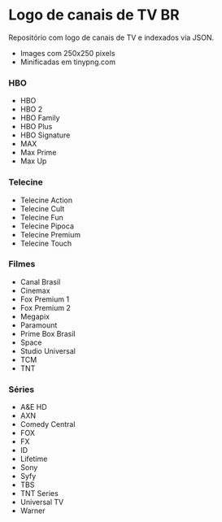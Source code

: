# Logo de canais de TV BR
Repositório com logo de canais de TV e indexados via JSON.
* Images com 250x250 pixels
* Minificadas em tinypng.com

### HBO
* HBO
* HBO 2
* HBO Family
* HBO Plus
* HBO Signature
* MAX
* Max Prime
* Max Up

### Telecine
* Telecine Action
* Telecine Cult
* Telecine Fun
* Telecine Pipoca
* Telecine Premium
* Telecine Touch

### Filmes
* Canal Brasil
* Cinemax
* Fox Premium 1
* Fox Premium 2
* Megapix
* Paramount
* Prime Box Brasil
* Space
* Studio Universal
* TCM
* TNT

### Séries
* A&E HD
* AXN
* Comedy Central
* FOX
* FX
* ID
* Lifetime
* Sony
* Syfy
* TBS
* TNT Series
* Universal TV
* Warner
